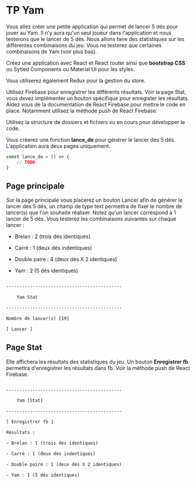# TP Yam

Vous allez créer une petite application qui permet de lancer 5 dés pour jouer au Yam. Il n'y aura qu'un seul joueur dans l'application et nous testerons que le lancer de 5 dés. Nous allons faire des statistiques sur les différentes combinaisons du jeu. Vous ne testerez que certaines combinaisons de Yam (voir plus bas).

Créez une application avec React et React router ainsi que **bootstrap CSS** ou Sytled Components ou Material UI pour les styles. 

Vous utiliserez également Redux pour la gestion du store. 

Utilisez Firebase pour enregistrer les différents résultats. Voir la page Stat, vous devez implémenter un bouton spécifique pour enregister les résultats. Aidez vous de la documentation de React Firebase pour mettre le code en place. Notamment utilisez la méthode push de React Firebase.

Utilisez la structure de dossiers et fichiers vu en cours pour développer le code.

Vous créerez une fonction **lance_de** pour générer le lancer des 5 dés. L'application aura deux pages uniquement.

```js
const lance_de = () => { 
    // TODO
}
```

## Page principale

Sur la page principale vous placerez un bouton Lancer afin de générer le lancer des 5 dés, un champ de type text permettra de fixer le nombre de lancer(s) que l'on souhaite réaliser. Notez qu'un lancer correspond à 1 lancer de 5 dés. Vous testerez les combinaisons suivantes sur chaque lancer :

- Brelan : 2 (trois dés identiques)

- Carré : 1 (deux dés indentiques)

- Double paire : 4 (deux dés X 2 identiques)

- Yam : 2 (5 dés identiques)

```txt

--------------------------------------------

    Yam Stat

--------------------------------------------

Nombre de lancer(s) [19]

[ Lancer ]

```

## Page Stat

Elle affichera les résultats des statistiques du jeu. Un bouton **Enregistrer fb** permettra d'enregistrer les résultats dans fb. Voir la méthode push de React Firebase.

```txt

--------------------------------------------

    Yam [Stat]

--------------------------------------------

[ Enregistrer fb ]

Résultats : 

- Brelan : 1 (trois dés identiques)

- Carré : 1 (deux dés indentiques)

- Double paire : 1 (deux dés X 2 identiques)

- Yam : 1 (5 dés identiques)

```